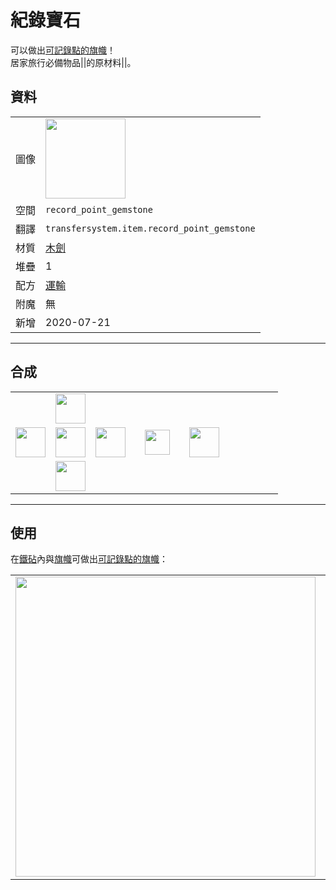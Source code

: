 # 紀錄寶石
可以做出[可記錄點的旗幟](record_point_banner.md)！  
居家旅行必備物品||的原材料||。

## 資料
<table>
    <tr><td>圖像</td><td><img src="https://i.imgur.com/5IDgby3.png" width="128"/></td></tr>
    <tr><td>空間</td><td><code>record_point_gemstone</code></td></tr>
    <tr><td>翻譯</td><td><code>transfersystem.item.record_point_gemstone</code></td></tr>
    <tr><td>材質</td><td><a href="https://minecraft.fandom.com/zh/wiki/木劍">木劍</a></td></tr>
    <tr><td>堆疊</td><td>1</td></tr>
    <tr><td>配方</td><td><a href="https://minecraft.fandom.com/zh/wiki/合成/運輸配方">運輸</a></td></tr>
    <tr><td>附魔</td><td>無</td></tr>
    <tr><td>新增</td><td>2020-07-21</td></tr>
</table>
  
---

## 合成
<table>
    <tr><td></td><td><img src="https://i.imgur.com/wkLqvqi.png" width="48"/></td><td></td><td colspan="3"></td></tr>
    <tr><td><img src="https://i.imgur.com/wkLqvqi.png" width="48"/></td><td><img src="https://i.imgur.com/fWIUn4F.png" width="48"/></td><td><img src="https://i.imgur.com/wkLqvqi.png" width="48"/></td><td width="70" align="center"><img src="https://i.imgur.com/VE0KqIE.png" width="40"/></td><td><img src="https://i.imgur.com/5IDgby3.png" width="48"/></td><td width="70"></td></tr>
    <tr><td></td><td><img src="https://i.imgur.com/wkLqvqi.png" width="48"/></td><td></td><td colspan="3"></td></tr>
</table>
  
---

## 使用
在[鐵砧](https://minecraft.fandom.com/zh/wiki/鐵砧)內與[旗幟](https://minecraft.fandom.com/zh/wiki/旗幟)可做出[可記錄點的旗幟](record_point_banner.md)：  

<table>
    <tr><td><img src="https://i.imgur.com/iID0QLv.png" width="480"/></td><td><img src="https://i.imgur.com/TDoCrxk.png" width="480"/></td></tr>
</table>
